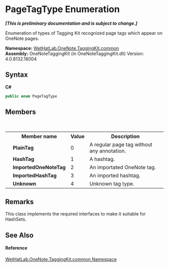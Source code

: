 # PageTagType Enumeration
 _**\[This is preliminary documentation and is subject to change.\]**_

Enumeration of types of Tagging Kit recognized page tags which appear on OneNote pages.

**Namespace:**&nbsp;<a href="bcdbab9c-63d1-48a4-6937-af53fb8d9a55">WetHatLab.OneNote.TaggingKit.common</a><br />**Assembly:**&nbsp;OneNoteTaggingKit (in OneNoteTaggingKit.dll) Version: 4.0.8132.18004

## Syntax

**C#**<br />
``` C#
public enum PageTagType
```


## Members
&nbsp;<table><tr><th></th><th>Member name</th><th>Value</th><th>Description</th></tr><tr><td /><td target="F:WetHatLab.OneNote.TaggingKit.common.PageTagType.PlainTag">**PlainTag**</td><td>0</td><td>A regular page tag without any annotation.</td></tr><tr><td /><td target="F:WetHatLab.OneNote.TaggingKit.common.PageTagType.HashTag">**HashTag**</td><td>1</td><td>A hashtag.</td></tr><tr><td /><td target="F:WetHatLab.OneNote.TaggingKit.common.PageTagType.ImportedOneNoteTag">**ImportedOneNoteTag**</td><td>2</td><td>An importated OneNote tag.</td></tr><tr><td /><td target="F:WetHatLab.OneNote.TaggingKit.common.PageTagType.ImportedHashTag">**ImportedHashTag**</td><td>3</td><td>An imported hashtag.</td></tr><tr><td /><td target="F:WetHatLab.OneNote.TaggingKit.common.PageTagType.Unknown">**Unknown**</td><td>4</td><td>Unknown tag type.</td></tr></table>

## Remarks
This class implements the required interfaces to make it suitable for HashSets.

## See Also


#### Reference
<a href="bcdbab9c-63d1-48a4-6937-af53fb8d9a55">WetHatLab.OneNote.TaggingKit.common Namespace</a><br />